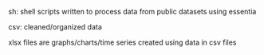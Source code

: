 sh: shell scripts written to process data from public datasets using essentia

csv: cleaned/organized data

xlsx files are graphs/charts/time series created using data in csv files
